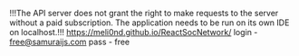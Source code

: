 !!!The API server does not grant the right to make requests to the server without a paid subscription. The application needs to be run on its own IDE on localhost.!!!
https://meli0nd.github.io/ReactSocNetwork/
login - free@samuraijs.com
pass - free
